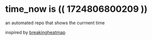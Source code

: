 # time_now is (( 1724806800209 ))

an automated repo that shows the currnent time

inspired by [breakingheatmap](https://github.com/breakingheatmap/breakingheatmap)